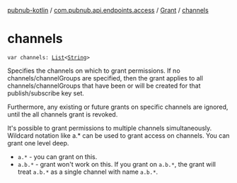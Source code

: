 [pubnub-kotlin](../../index.md) / [com.pubnub.api.endpoints.access](../index.md) / [Grant](index.md) / [channels](./channels.md)

# channels

`var channels: `[`List`](https://kotlinlang.org/api/latest/jvm/stdlib/kotlin.collections/-list/index.html)`<`[`String`](https://kotlinlang.org/api/latest/jvm/stdlib/kotlin/-string/index.html)`>`

Specifies the channels on which to grant permissions.
If no channels/channelGroups are specified, then the grant applies to all channels/channelGroups
that have been or will be created for that publish/subscribe key set.

Furthermore, any existing or future grants on specific channels are ignored,
until the all channels grant is revoked.

It's possible to grant permissions to multiple channels simultaneously.
Wildcard notation like a.* can be used to grant access on channels. You can grant one level deep.

* `a.*` - you can grant on this.
* `a.b.*` - grant won't work on this. If you grant on `a.b.*`,
the grant will treat `a.b.*` as a single channel with name `a.b.*`.
